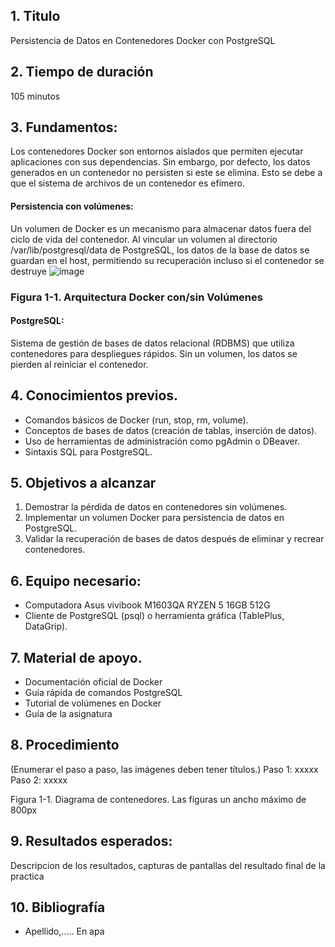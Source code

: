 
## 1. Titulo
Persistencia de Datos en Contenedores Docker con PostgreSQL
## 2. Tiempo de duración
105 minutos
## 3. Fundamentos:
Los contenedores Docker son entornos aislados que permiten ejecutar aplicaciones con sus dependencias. Sin embargo, por defecto, los datos generados en un contenedor no persisten si este se elimina. Esto se debe a que el sistema de archivos de un contenedor es efímero.
#### Persistencia con volúmenes:
Un volumen de Docker es un mecanismo para almacenar datos fuera del ciclo de vida del contenedor. Al vincular un volumen al directorio /var/lib/postgresql/data de PostgreSQL, los datos de la base de datos se guardan en el host, permitiendo su recuperación incluso si el contenedor se destruye 
![image](https://github.com/user-attachments/assets/acdb8e01-549f-40d6-82f6-1897a1e9d884)
 ### Figura 1-1. Arquitectura Docker con/sin Volúmenes

#### PostgreSQL:
Sistema de gestión de bases de datos relacional (RDBMS) que utiliza contenedores para despliegues rápidos. Sin un volumen, los datos se pierden al reiniciar el contenedor.

## 4. Conocimientos previos.
- Comandos básicos de Docker (run, stop, rm, volume).
- Conceptos de bases de datos (creación de tablas, inserción de datos).
- Uso de herramientas de administración como pgAdmin o DBeaver.
- Sintaxis SQL para PostgreSQL.

## 5. Objetivos a alcanzar
1. Demostrar la pérdida de datos en contenedores sin volúmenes.
2. Implementar un volumen Docker para persistencia de datos en PostgreSQL.
3. Validar la recuperación de bases de datos después de eliminar y recrear contenedores.
  
## 6. Equipo necesario:
- Computadora Asus vivibook M1603QA RYZEN 5 16GB 512G
- Cliente de PostgreSQL (psql) o herramienta gráfica (TablePlus, DataGrip).

## 7. Material de apoyo.
   
- Documentación oficial de Docker
- Guía rápida de comandos PostgreSQL
- Tutorial de volúmenes en Docker
-  Guía de la asignatura
  
## 8. Procedimiento

(Enumerar el paso a paso, las imágenes deben tener títulos.)
Paso 1: xxxxx
Paso 2: xxxxx

Figura 1-1. Diagrama de contenedores.
Las figuras un ancho máximo de 800px

## 9. Resultados esperados:
    
Descripcion de los resultados, capturas de pantallas del resultado final de la practica

## 10. Bibliografía
    
- Apellido,..... En apa
